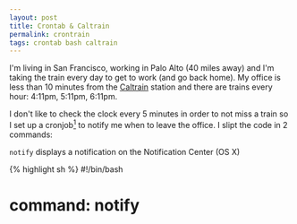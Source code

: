 ```yaml
---
layout: post
title: Crontab & Caltrain
permalink: crontrain
tags: crontab bash caltrain
---
```


I'm living in San Francisco, working in Palo Alto (40 miles away) and I'm taking the train every day to get to work (and go back home). My office is less than 10 minutes from the [Caltrain](http://www.caltrain.com/) station and there are trains every hour: 4:11pm, 5:11pm, 6:11pm.

I don't like to check the clock every 5 minutes in order to not miss a train so I set up a cronjob[^1] to notify me when to leave the office. I slipt the code in 2 commands:

 ```notify``` displays a notification on the Notification Center (OS X)

{% highlight sh %}
#!/bin/bash
# command: notify <text> <title>

osascript -e "display notification \"$1\" with title \"$2\""
{% endhighlight %}



```loctify``` displays a notification (through the previous command) but only when connected to a specific wifi network (I don't want to be disturbed at home with those notifications)
{% highlight sh %}
#!/bin/bash
# command: loctify <text> <title> [<ssid>]
# ssid can be a regex, "my_wifi*" would work for "my_wifi1", "my_wifi2234", etc.

SSID="$(/System/Library/PrivateFrameworks/Apple80211.framework/Versions/Current/Resources/airport -I | sed -e "s/^  *SSID: //p" -e d)"

if [[ -z "$3" || $SSID == $3 ]]; then
    /usr/local/bin/notify "$@"
fi
{% endhighlight %}

and beside the 2 commands, the final step is to set up the ```crontab```:

{% highlight sh %}
SSID="<YOUR_SSID>"
CALTRAIN_TITLE="Caltrain Alert"

55 15-18 * * 1-5     /usr/local/bin/loctify "Caltrain in 15 minutes" "$CALTRAIN_TITLE" "$SSID" > /dev/null 2>&1
58 15-18 * * 1-5     /usr/local/bin/loctify "SAFE to leave. Caltrain in 12 minutes" "$CALTRAIN_TITLE" "$SSID" > /dev/null 2>&1
00 16-19 * * 1-5     /usr/local/bin/loctify "LEAVE NOW. Caltrain in 10 minutes" "$CALTRAIN_TITLE" "$SSID" > /dev/null 2>&1
11 16-19 * * 1-5     /usr/local/bin/loctify "Caltrain left. Next in 1 hour" "$CALTRAIN_TITLE" "$SSID" > /dev/null 2>&1
{% endhighlight %}

The first rule is to run the command at 15:55, 16:55, 17:55 and 18:55. The second runs at 58, etc.

And here is the result:

![Notification](/media/crontrain/notification.png)

If you are interested to use this on your computer, you can get the code on my github (being comfortable with shell is strongly recommended):

<div class="cta">
    <a href="https://github.com/boertel/crontrain" target="_blank"><span class="octicon octicon-mark-github"></span>boertel/crontrain</a>
</div>

## Next steps

It would be nice to be notify when Caltrain is late/delayed. One thing I can think off is to listen to tweets from [@caltrain_news](https://twitter.com/caltrain_news) and somehow parse them to see if trains are delayed.

#### Footnotes:

[^1]: [cronjob](http://en.wikipedia.org/wiki/Cron): program executed at a specific (usually recurring) time.
